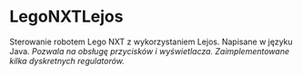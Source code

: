 # LegoNXTLejos
Sterowanie robotem Lego NXT z wykorzystaniem Lejos. Napisane w języku Java.
*Pozwala na obsługę przycisków i wyświetlacza. Zaimplementowane kilka dyskretnych regulatorów.* 

